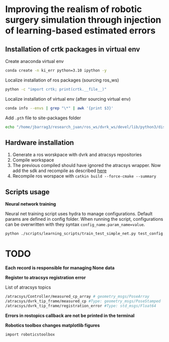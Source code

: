 # Improving the realism of robotic surgery simulation through injection of learning-based estimated errors

## Installation of crtk packages in virtual env
Create anaconda virtual env
```bash
conda create -n ki_err python=3.10 ipython -y
```

Localize installation of ros packages (sourcing ros_ws)

```bash
python -c "import crtk; print(crtk.__file__)"
```

Localize installation of virtual env (after sourcing virtual env)
```bash
conda info --envs | grep "\*" | awk '{print $3}'
```

Add `.pth` file to site-packages folder
```bash
echo "/home/jbarrag3/research_juan/ros_ws/dvrk_ws/devel/lib/python3/dist-packages" > /home/jbarrag3/anaconda3/envs/ki_err/lib/python3.10/site-packages/dvrk_crtk.pth
```

## Hardware installation

1. Generate a ros worskpace with dvrk and atracsys repositories
2. Compile workspace
3. The previous compiled should have ignored the atracsys wrapper. Now add the sdk and recompile as described [here](https://github.com/jhu-saw/sawAtracsysFusionTrack/tree/devel)
4. Recompile ros worspace with `catkin build --force-cmake --summary`

## Scripts usage

**Neural network training**

Neural net training script uses hydra to manage configurations. Default params are defined in config folder. When running the script, configurations can be overwritten with they syntax `config_name.param_name=value`. 

```bash
python ./scripts/learning_scripts/train_test_simple_net.py test_config.batch_size=64 train_config.batch_size=64 train_config.epochs=200
```

# TODO

**Each record is responsible for managing None data**

**Register to atracsys registration error**

List of atracsys topics
```bash
/atracsys/Controller/measured_cp_array # geometry_msgs/PoseArray 
/atracsys/dvrk_tip_frame/measured_cp #Type: geometry_msgs/PoseStamped
/atracsys/dvrk_tip_frame/registration_error #Type: std_msgs/Float64
```

**Errors in rostopics callback are not be printed in the terminal**

**Robotics toolbox changes matplotlib figures**
```
import roboticstoolbox
```